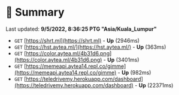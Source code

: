 # 📖 Summary
Last updated: **9/5/2022, 8:36:25 PTG "Asia/Kuala_Lumpur"**

- `GET` [https://shrt.ml](https://shrt.ml) - **Up** (2946ms)
- `GET` [https://hst.aytea.ml/](https://hst.aytea.ml/) - **Up** (363ms)
- `GET` [https://color.aytea.ml/4b31d6.png](https://color.aytea.ml/4b31d6.png) - **Up** (3401ms)
- `GET` [https://memeapi.aytea14.repl.co/gimme](https://memeapi.aytea14.repl.co/gimme) - **Up** (982ms)
- `GET` [https://teledrivemy.herokuapp.com/dashboard](https://teledrivemy.herokuapp.com/dashboard) - **Up** (22371ms)
